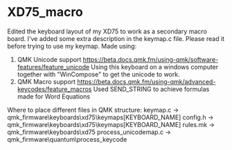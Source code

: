 # XD75_macro
Edited the keyboard layout of my XD75 to work as a secondary macro board.
I've added some extra description in the keymap.c file. Please read it before trying to use my keymap.
Made using:
1. QMK Unicode support https://beta.docs.qmk.fm/using-qmk/software-features/feature_unicode
  Using this keyboard on a windows computer together with "WinCompose" to get the unicode to work. 
2. QMK Macro support https://beta.docs.qmk.fm/using-qmk/advanced-keycodes/feature_macros
  Used SEND_STRING to achieve formulas made for Word Equations

Where to place different files in QMK structure:
keymap.c -> qmk_firmware\keyboards\xd75\keymaps\[KEYBOARD_NAME]
config.h -> qmk_firmware\keyboards\xd75\keymaps\[KEYBOARD_NAME]
rules.mk -> qmk_firmware\keyboards\xd75
process_unicodemap.c -> qmk_firmware\quantum\process_keycode
